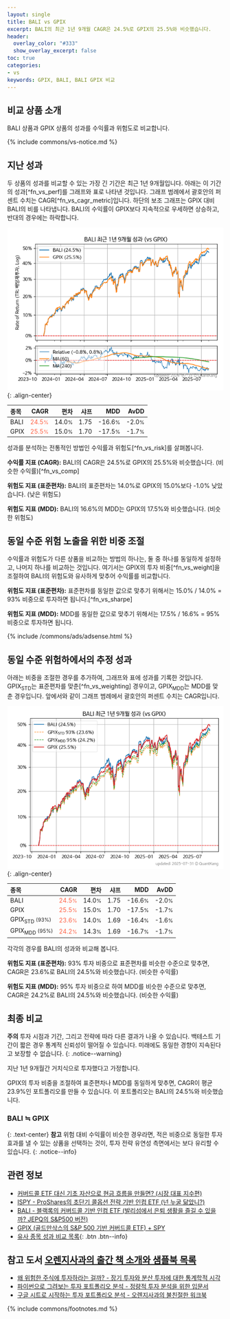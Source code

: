 ```yaml
---
layout: single
title: BALI vs GPIX
excerpt: BALI의 최근 1년 9개월 CAGR은 24.5%로 GPIX의 25.5%와 비슷했습니다.
header:
  overlay_color: "#333"
  show_overlay_excerpt: false
toc: true
categories:
- vs
keywords: GPIX, BALI, BALI GPIX 비교
---
```


## 비교 상품 소개


BALI 상품과 GPIX 상품의 성과를 수익률과 위험도로 비교합니다.





{% include commons/vs-notice.md %}

## 지난 성과

두 상품의 성과를 비교할 수 있는 가장 긴 기간은 최근 1년 9개월입니다. 아래는 이 기간의 성과[^fn_vs_perf]를 그래프와 표로 나타낸 것입니다.
그래프 범례에서 괄호안의 퍼센트 수치는 CAGR[^fn_vs_cagr_metric]입니다.
하단의 보조 그래프는 GPIX 대비 BALI의 비를 나타냅니다.
BALI의 수익률이 GPIX보다 지속적으로 우세하면 상승하고, 반대의 경우에는 하락합니다.

![BALI](/vs/images/bali-vs-gpix_dual.png){: .align-center}

| **종목** | **CAGR** | **편차** | **샤프** | **MDD** | **AvDD** |
| :------------ | ------: | -----------: | -------: | ------: | -------: |
| BALI | <span style="color: tomato">24.5<small>%</small></span> | 14.0<small>%</small> | 1.75 | -16.6<small>%</small> | -2.0<small>%</small> |
| GPIX | <span style="color: tomato">25.5<small>%</small></span> | 15.0<small>%</small> | 1.70 | -17.5<small>%</small> | -1.7<small>%</small> |

<!-- more -->


성과를 분석하는 전통적인 방법인 수익률과 위험도[^fn_vs_risk]를 살펴봅니다.

**수익률 지표 (CAGR):** BALI의 CAGR은 24.5%로 GPIX의 25.5%와 비슷했습니다. (비슷한 수익률)[^fn_vs_comp]

**위험도 지표 (표준편차):** BALI의 표준편차는 14.0%로 GPIX의 15.0%보다 -1.0% 낮았습니다. (낮은 위험도)

**위험도 지표 (MDD):** BALI의 16.6%의 MDD는 GPIX의 17.5%와 비슷했습니다. (비슷한 위험도)



## 동일 수준 위험 노출을 위한 비중 조절

수익률과 위험도가 다른 상품을 비교하는 방법의 하나는, 둘 중 하나를 동일하게 설정하고, 나머지 하나를 비교하는 것입니다.
여기서는 GPIX의 투자 비중[^fn_vs_weight]을 조절하여 BALI의 위험도와 유사하게 맞추어 수익률를 비교합니다.

**위험도 지표 (표준편차):** 표준편차를 동일한 값으로 맞추기 위해서는 15.0% / 14.0% = 93% 비중으로 투자하면 됩니다.[^fn_vs_sharpe]

**위험도 지표 (MDD):** MDD를 동일한 값으로 맞추기 위해서는 17.5% / 16.6% = 95% 비중으로 투자하면 됩니다.


{% include /commons/ads/adsense.html %}



## 동일 수준 위험하에서의 추정 성과

아래는 비중을 조절한 경우를 추가하여, 그래프와 표에 성과를 기록한 것입니다.
GPIX<sub>STD</sub>는 표준편차를 맞춘[^fn_vs_weighting] 경우이고, GPIX<sub>MDD</sub>는 MDD를 맞춘 경우입니다.
앞에서와 같이 그래프 범례에서 괄호안의 퍼센트 수치는 CAGR입니다.


![BALI](/vs/images/bali-vs-gpix.png){: .align-center}



| **종목** | **CAGR** | **편차** | **샤프** | **MDD** | **AvDD** |
| :------------ | ------: | -----------: | -------: | ------: | -------: |
| BALI | <span style="color: tomato">24.5<small>%</small></span> | 14.0<small>%</small> | 1.75 | -16.6<small>%</small> | -2.0<small>%</small> |
| GPIX | <span style="color: tomato">25.5<small>%</small></span> | 15.0<small>%</small> | 1.70 | -17.5<small>%</small> | -1.7<small>%</small> |
| GPIX<sub>STD</sub> <small>(93%)</small> | <span style="color: tomato">23.6<small>%</small></span> | 14.0<small>%</small> | 1.69 | -16.4<small>%</small> | -1.6<small>%</small> |
| GPIX<sub>MDD</sub> <small>(95%)</small> | <span style="color: tomato">24.2<small>%</small></span> | 14.3<small>%</small> | 1.69 | -16.7<small>%</small> | -1.7<small>%</small> |



각각의 경우를 BALI의 성과와 비교해 봅니다.

**위험도 지표 (표준편차):** 93% 투자 비중으로 표준편차를 비슷한 수준으로 맞추면, CAGR은 23.6%로 BALI의 24.5%와 비슷했습니다. (비슷한 수익률)

**위험도 지표 (MDD):** 95% 투자 비중으로 하여 MDD를 비슷한 수준으로 맞추면, CAGR은 24.2%로 BALI의 24.5%와 비슷했습니다. (비슷한 수익률)




## 최종 비교

**주의** 투자 시점과 기간, 그리고 전략에 따라 다른 결과가 나올 수 있습니다. 백테스트 기간이 짧은 경우 통계적 신뢰성이 떨어질 수 있습니다. 미래에도 동일한 경향이 지속된다고 보장할 수 없습니다.
{: .notice--warning}

지난 1년 9개월간 거치식으로 투자했다고 가정합니다.

GPIX의 투자 비중을 조절하여 표준편차나 MDD를 동일하게 맞추면, CAGR이 평균 23.9%인 포트폴리오를 만들 수 있습니다.
이 포트폴리오는 BALI의 24.5%와 비슷했습니다.

### BALI ≒ GPIX
{: .text-center}
**참고** 위험 대비 수익률이 비슷한 경우라면, 적은 비중으로 동일한 투자 효과를 낼 수 있는 상품을 선택하는 것이, 투자 전략 유연성 측면에서는 보다 유리할 수 있습니다.
{: .notice--info}


## 관련 정보

- [커버드콜 ETF 대신 기초 자산으로 현금 흐름을 만들면? (시장 대표 지수편)](https://kongdori.tistory.com/285)
- [ISPY - ProShares의 초단기 콜옵션 전략 기반 인컴 ETF (넌 누굴 닮았니?)](https://kongdori.tistory.com/267)
- [BALI - 블랙록의 커버드콜 기반 인컴 ETF (발리섬에서 은퇴 생활을 즐길 수 있을까? JEPQ의 S&P500 버전)](https://kongdori.tistory.com/261)
- [GPIX (골드만삭스의 S&P 500 기반 커버드콜 ETF) + SPY](https://m.blog.naver.com/onuri2005/223938411749)
- [유사 종목 성과 비교 목록](/vs/){: .btn .btn--info}


## 참고 도서 [오렌지사과의 출간 책 소개와 샘플북 목록](https://kongdori.tistory.com/691)

- [왜 위험한 주식에 투자하라는 걸까? - 장기 투자와 분산 투자에 대한 통계학적 시각](https://kongdori.tistory.com/421)
- [파이썬으로 그려보는 투자 포트폴리오 분석  - 정량적 투자 분석을 위한 입문서](https://kongdori.tistory.com/643)
- [구글 시트로 시작하는 투자 포트폴리오 분석 - 오렌지사과의 불친절한 워크북](https://kongdori.tistory.com/449)

{% include commons/footnotes.md %}